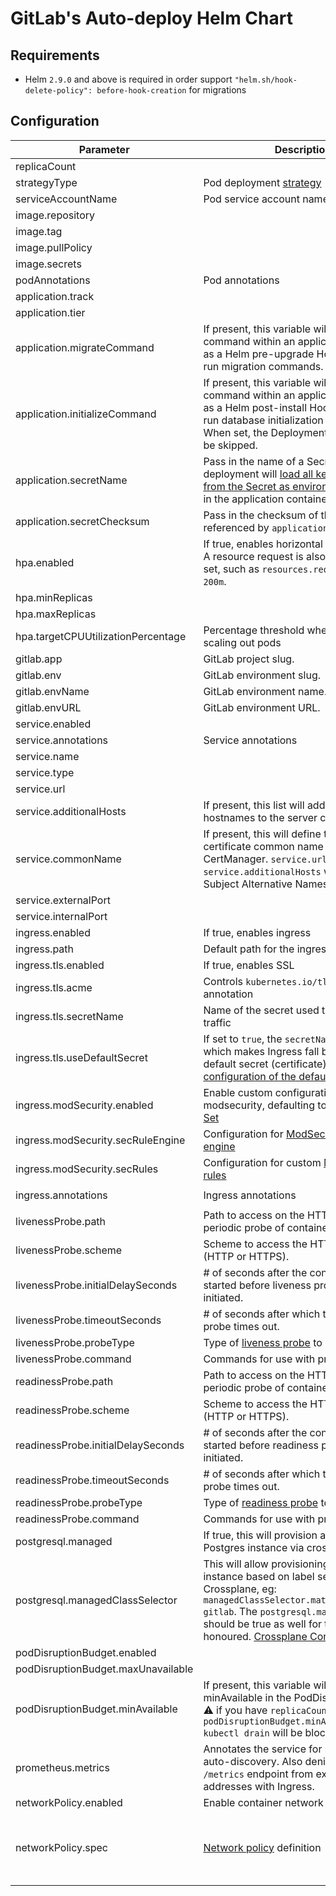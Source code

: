 # GitLab's Auto-deploy Helm Chart

## Requirements

- Helm `2.9.0` and above is required in order support `"helm.sh/hook-delete-policy": before-hook-creation` for migrations

## Configuration

| Parameter                     | Description | Default                            |
| ---                           | ---         | ---                                |
| replicaCount                  |             | `1`                                |
| strategyType                  | Pod deployment [strategy](https://kubernetes.io/docs/concepts/workloads/controllers/deployment/#strategy) | `nil` |
| serviceAccountName            | Pod service account name override  | `nil` |
| image.repository              |             | `gitlab.example.com/group/project` |
| image.tag                     |             | `stable`                           |
| image.pullPolicy              |             | `Always`                           |
| image.secrets                 |             | `[name: gitlab-registry]`          |
| podAnnotations                | Pod annotations | `{}`                           |
| application.track             |             | `stable`                           |
| application.tier              |             | `web`                              |
| application.migrateCommand    | If present, this variable will run as a shell command within an application Container as a Helm pre-upgrade Hook. Intended to run migration commands. | `nil` |
| application.initializeCommand | If present, this variable will run as shell command within an application Container as a Helm post-install Hook. Intended to run database initialization commands. When set, the Deployment resource will be skipped.| `nil` |
| application.secretName        | Pass in the name of a Secret which the deployment will [load all key-value pairs from the Secret as environment variables](https://kubernetes.io/docs/tasks/configure-pod-container/configure-pod-configmap/#configure-all-key-value-pairs-in-a-configmap-as-container-environment-variables) in the application container. | `nil` |
| application.secretChecksum    | Pass in the checksum of the secrets referenced by `application.secretName`. | `nil` |
| hpa.enabled                   | If true, enables horizontal pod autoscaler. A resource request is also required to be set, such as `resources.requests.cpu: 200m`.| `false` |
| hpa.minReplicas               |             | `1`                                |
| hpa.maxReplicas               |             | `5`                                |
| hpa.targetCPUUtilizationPercentage | Percentage threshold when HPA begins scaling out pods | `80` |
| gitlab.app                    | GitLab project slug. | `nil` |
| gitlab.env                    | GitLab environment slug. | `nil` |
| gitlab.envName                | GitLab environment name. | `nil` |
| gitlab.envURL                 | GitLab environment URL.  | `nil` |
| service.enabled               |             | `true`                             |
| service.annotations           | Service annotations | `{}`                       |
| service.name                  |             | `web`                              |
| service.type                  |             | `ClusterIP`                        |
| service.url                   |             | `http://my.host.com/`              |
| service.additionalHosts       | If present, this list will add additional hostnames to the server configuration. | `nil` |
| service.commonName            | If present, this will define the ssl certificate common name to be used by CertManager. `service.url` and `service.additionalHosts` will be added as Subject Alternative Names (SANs) | `nil` |
| service.externalPort          |             | `5000`                             |
| service.internalPort          |             | `5000`                             |
| ingress.enabled               | If true, enables ingress | `true`                |
| ingress.path                  | Default path for the ingress | `/` |
| ingress.tls.enabled           | If true, enables SSL | `true`                    |
| ingress.tls.acme              | Controls `kubernetes.io/tls-acme` annotation | `true` |
| ingress.tls.secretName        | Name of the secret used to terminate SSL traffic | `""` |
| ingress.tls.useDefaultSecret  | If set to `true`, the `secretName` is not used, which makes Ingress fall back to the default secret (certificate). This requires [configuration of the default secret](https://kubernetes.github.io/ingress-nginx/user-guide/tls/#default-ssl-certificate). | `false` |
| ingress.modSecurity.enabled | Enable custom configuration for modsecurity, defaulting to [the Core Rule Set](https://coreruleset.org) | `false` |
| ingress.modSecurity.secRuleEngine | Configuration for [ModSecurity's rule engine](https://github.com/SpiderLabs/ModSecurity/wiki/Reference-Manual-(v2.x)#SecRuleEngine) | `DetectionOnly` |
| ingress.modSecurity.secRules | Configuration for custom [ModSecurity's rules](https://github.com/SpiderLabs/ModSecurity/wiki/Reference-Manual-(v2.x)#secrule) | `nil` |
| ingress.annotations           | Ingress annotations | `{kubernetes.io/ingress.class: "nginx"}` |
| livenessProbe.path            | Path to access on the HTTP server on periodic probe of container liveness. | `/`                                |
| livenessProbe.scheme          | Scheme to access the HTTP server (HTTP or HTTPS). | `HTTP`                                |
| livenessProbe.initialDelaySeconds | # of seconds after the container has started before liveness probes are initiated. | `15`                               |
| livenessProbe.timeoutSeconds  | # of seconds after which the liveness probe times out. | `15`                               |
| livenessProbe.probeType       | Type of [liveness probe](https://kubernetes.io/docs/tasks/configure-pod-container/configure-liveness-readiness-startup-probes) to use. | `httpGet`
| livenessProbe.command         | Commands for use with probe type 'exec'. | `{}`
| readinessProbe.path           | Path to access on the HTTP server on periodic probe of container readiness. | `/`                                |
| readinessProbe.scheme         | Scheme to access the HTTP server (HTTP or HTTPS). | `HTTP`                                |
| readinessProbe.initialDelaySeconds | # of seconds after the container has started before readiness probes are initiated. | `5`                                |
| readinessProbe.timeoutSeconds | # of seconds after which the readiness probe times out. | `3`                                |
| readinessProbe.probeType     | Type of [readiness probe](https://kubernetes.io/docs/tasks/configure-pod-container/configure-liveness-readiness-startup-probes) to use. | `httpGet`
| readinessProbe.command       | Commands for use with probe type 'exec'. | `{}`
| postgresql.managed            | If true, this will provision a managed Postgres instance via crossplane.            | `false`                             |
| postgresql.managedClassSelector            | This will allow provisioning a Postgres instance based on label selectors via Crossplane, eg: `managedClassSelector.matchLabels.stack: gitlab`. The `postgresql.managed` value should be true as well for this to be honoured. [Crossplane Configuration](https://docs.gitlab.com/ee/user/clusters/applications.html#crossplane)            | `{}`                             |
| podDisruptionBudget.enabled   |             | `false`                            |
| podDisruptionBudget.maxUnavailable |             | `1`                            |
| podDisruptionBudget.minAvailable | If present, this variable will configure minAvailable in the PodDisruptionBudget. :warning: if you have `replicaCount: 1` and `podDisruptionBudget.minAvailable: 1` `kubectl drain` will be blocked.              | `nil`                            |
| prometheus.metrics            | Annotates the service for prometheus auto-discovery. Also denies access to the `/metrics` endpoint from external addresses with Ingress. | `false` |
| networkPolicy.enabled         | Enable container network policy | `false` |
| networkPolicy.spec            | [Network policy](https://kubernetes.io/docs/concepts/services-networking/network-policies/) definition | `{ podSelector: { matchLabels: {} }, ingress: [{ from: [{ podSelector: { matchLabels: {} } }, { namespaceSelector: { matchLabels: { app.gitlab.com/managed_by: gitlab } } }] }] }` |
